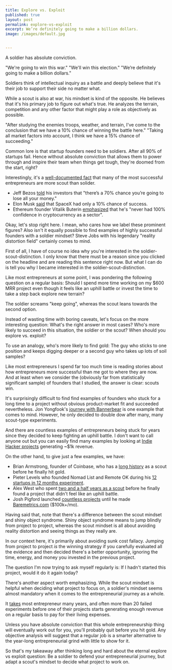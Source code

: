 ```yaml
---
title: Explore vs. Exploit
published: true
layout: post
permalink: explore-vs-exploit
excerpt: We’re definitely going to make a billion dollars.
image: /images/default.jpg


---
```


A soldier has absolute conviction. 

"We're going to win this war." "We'll win this election." "We’re definitely going to make a billion dollars." 

Soldiers think of intellectual inquiry as a battle and deeply believe that it's their job to support their side no matter what.

While a scout is also at war, his mindset is kind of the opposite. He believes that it's his primary job to figure out what's true. He analyzes the terrain, competition and any other factor that might play a role as objectively as possible. 

"After studying the enemies troops, weather, and terrain, I've come to the conclusion that we have a 10% chance of winning the battle here." "Taking all market factors into account, I think we have a 15% chance of succeeding." 

Common lore is that startup founders need to be soldiers. After all 90% of startups fail. Hence without absolute conviction that allows them to power through and inspire their team when things get tough, they're doomed from the start, right? 

Interestingly, it's a [well-documented fact](https://astralcodexten.substack.com/p/book-review-the-scout-mindset) that many of the most successful entrepreneurs are more scout than solider.

- Jeff Bezos [told](https://www.businessinsider.com/4-lessons-from-amazon-ceo-jeff-bezos-that-can-make-you-more-successful-2015-8?r=US&IR=T) his investors that "there’s a 70% chance you’re going to lose all your money."
- Elon Musk [said](https://www.inc.com/erik-sherman/elon-musk-tesla-spacex-success.html) that SpaceX had only a 10% chance of success.
- Ethereum founder Vitalik Buterin [emphasized](https://twitter.com/VitalikButerin/status/877690786971754496) that he's "never had 100% confidence in cryptocurrency as a sector".

Okay, let's stop right here. I mean, who cares how we label these prominent figures? Also isn't it equally possible to find examples of highly successful founders with a soldier mindset? Steve Jobs with his legendary "reality distortion field" certainly comes to mind.

First of all, I have of course no idea why you're interested in the soldier-scout-distinction. I only know that there must be a reason since you clicked on the headline and are reading this sentence right now. But what I can do is tell you why I became interested in the soldier-scout-distinction. 

Like most entrepreneurs at some point, I was pondering the following question on a regular basis: Should I spend more time working on my $600 MRR project even though it feels like an uphill battle or invest the time to take a step back explore new terrain?

The soldier screams "keep going", whereas the scout leans towards the second option.

Instead of wasting time with boring caveats, let's focus on the more interesting question: What's the right answer in most cases? Who's more likely to succeed in this situation, the soldier or the scout? When should you explore vs. exploit?

To use an analogy, who's more likely to find gold: The guy who sticks to one position and keeps digging deeper or a second guy who takes up lots of soil samples?

Like most entrepreneurs I spend far too much time is reading stories about how entrepreneurs more successful than me got to where they are now. And at least when we consider the (obviously far from statistically significant sample) of founders that I studied, the answer is clear: scouts win. 

It's surprisingly difficult to find find examples of founders who stuck for a long time to a project without obvious product-market fit and succeeded nevertheless. Jon Yongfook's [journey with Bannerbear](https://www.bannerbear.com/journey-to-10k-mrr/) is one example that comes to mind. However, he only decided to double dow after many, many scout-type experiments.

And there are countless examples of entrepreneurs being stuck for years since they decided to keep fighting an uphill battle. I don't want to call anyone out but you can easily find many examples by looking at [Indie Hacker projects](https://www.indiehackers.com/products) generating ~$1k revenue.

On the other hand, to give just a few examples, we have:

- Brian Armstrong, founder of Coinbase, who has a [long history](https://news.ycombinator.com/submitted?id=barmstrong&next=5334110&n=31) as a scout before he finally hit gold.
- Pieter Levels who founded Nomad List and Remote OK during his [12 startups in 12 months experiment](https://levels.io/12-startups-12-months/).
- Alex West who spent [two and a half years as a scout](https://www.alexwest.co/two_and_a_half_years) before he finally found a project that didn't feel like an uphill battle.
- Josh Pigford launched [countless projects](https://twitter.com/Shpigford/status/1033032915175858176) until he made [Baremetrics.com](http://baremetrics.com/) ($100k+/mo).

Having said that, note that there's a difference between the scout mindset and shiny object syndrome. Shiny object syndrome means to jump blindly from project to project, whereas the scout mindset is all about avoiding reality distortion and seeing things as they really are. 

In our context here, it's primarily about avoiding sunk cost fallacy. Jumping from project to project *is* the winning strategy if you carefully evaluated all the evidence and then decided there's a better opportunity, ignoring the time, energy, and money you invested in the previous project. 

The question I'm now trying to ask myself regularly is: If I hadn't started this project, would it do it again today?

There's another aspect worth emphasizing. While the scout mindset is helpful when deciding what project to focus on, a soldier's mindset seems almost mandatory when it comes to the entrepreneurial journey as a whole.

It [takes](https://twitter.com/levelsio/status/1384262339537498113) most entrepreneur many years, and often more than 20 failed experiments before one of their projects starts generating enough revenue on a regular basis to pay for their living expenses. 

Unless you have absolute conviction that this whole entrepreneurship thing will eventually work out for you, you'll probably quit before you hit gold. Any objective analysis will suggest that a regular job is a smarter alternative to the year-long entrepreneurial grind with little to show for it. 

So that's my takeaway after thinking long and hard about the eternal explore vs exploit question: Be a soldier to defend your entrepreneurial journey, but adapt a scout's mindset to decide what project to work on.